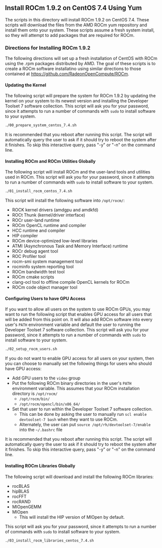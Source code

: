 ## Install ROCm 1.9.2 on CentOS 7.4 Using Yum
The scripts in this directory will install ROCm 1.9.2 on CentOS 7.4.
These scripts will download the files from the AMD ROCm yum repository and install them onto your system.
These scripts assume a fresh system install, so they will attempt to add packages that are required for ROCm.

### Directions for Installing ROCm 1.9.2
The following directions will set up a fresh installation of CentOS with ROCm using the .rpm packages distributed by AMD.
The goal of these scripts is to create a ROCm software installatino using similar directions to those contained at <https://github.com/RadeonOpenCompute/ROCm>.

#### Updating the Kernel
The following script will prepare the system for ROCm 1.9.2 by updating the kernel on your system to its newest version and installing the Developer Toolset 7 software collection.
This script will ask you for your password, since it attempts to run a number of commands with `sudo` to install software to your system.

```bash
./00_prepare_system_centos_7.4.sh
```

It is recommended that you reboot after running this script.
The script will automatically query the user to ask if it should try to reboot the system after it finishes.
To skip this interactive query, pass "-y" or "-n" on the command line.

#### Installing ROCm and ROCm Utilities Globally
The following script will install ROCm and the user-land tools and utilities used in ROCm.
This script will ask you for your password, since it attempts to run a number of commands with `sudo` to install software to your system.

```bash
./01_install_rocm_centos_7.4.sh
```

This script will install the following software into `/opt/rocm/`:

- ROCK kernel drivers (amdgpu and amdkfd)
- ROCt Thunk (kernel/driver interface)
- ROCr user-land runtime
- ROCm OpenCL runtime and compiler
- HCC runtime and compiler
- HIP compiler
- ROCm device-optimized low-level libraries
- ATMI (Asynchronous Task and Memory Interface) runtime
- ROCr debug agent tool
- ROC Profiler tool
- rocm-smi system management tool
- rocminfo system reporting tool
- ROCm bandwidth test tool
- ROCm cmake scripts
- clang-ocl tool to offline compile OpenCL kernels for ROCm
- ROCm code object manager tool

#### Configuring Users to have GPU Access
If you want to allow all users on the system to use ROCm GPUs, you may want to run the following script that enables GPU access for all users that will be added from this point on.
It will also add ROCm software into every user's `PATH` environment variable and default the user to running the Developer Toolset 7 software collection.
This script will ask you for your password, since it attempts to run a number of commands with `sudo` to install software to your system.

```bash
./02_setup_rocm_users.sh
```

If you do not want to enable GPU access for all users on your system, then you can choose to manually set the following things for users who should have GPU access:

 - Add GPU users to the `video` group
 - Put the following ROCm binary directories in the user's `PATH` environment variable. This assumes that your ROCm installation directory is `/opt/rocm/`
    - `/opt/rocm/bin/`
    - `/opt/rocm/opencl/bin/x86_64/`
 - Set that user to run within the Developer Toolset 7 software collection.
    - This can be done by asking the user to manually run `scl enable devtoolset-7 bash` when they want to use ROCm.
    - Alternately, the user can put `source /opt/rh/devtoolset-7/enable` into the `~/.bashrc` file

It is recommended that you reboot after running this script.
The script will automatically query the user to ask if it should try to reboot the system after it finishes.
To skip this interactive query, pass "-y" or "-n" on the command line.

#### Installing ROCm Libraries Globally
The following script will download and install the following ROCm libraries:

 - rocBLAS
 - hipBLAS
 - rocFFT
 - rocRAND
 - MIOpenGEMM
 - MIOpen
    - This will install the HIP version of MIOpen by default.

This script will ask you for your password, since it attempts to run a number of commands with `sudo` to install software to your system.
```bash
./03_install_rocm_libraries_centos_7.4.sh
```
